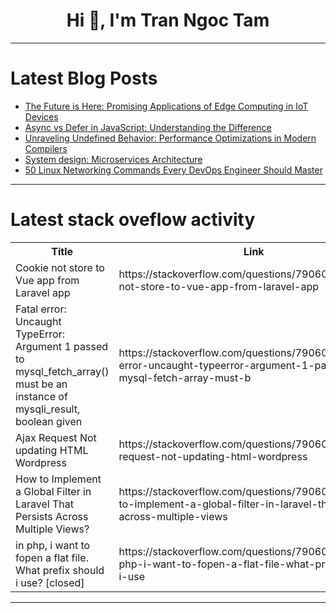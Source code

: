 <h1 align="center">Hi 👋, I'm Tran Ngoc Tam</h1>

---

# Latest Blog Posts 
<!-- BLOG-POST-LIST:START -->
- [The Future is Here: Promising Applications of Edge Computing in IoT Devices](https://dev.to/adityabhuyan/the-future-is-here-promising-applications-of-edge-computing-in-iot-devices-1jji)
- [Async vs Defer in JavaScript: Understanding the Difference](https://dev.to/laxmann/async-vs-defer-in-javascript-understanding-the-difference-44o5)
- [Unraveling Undefined Behavior: Performance Optimizations in Modern Compilers](https://dev.to/adityabhuyan/unraveling-undefined-behavior-performance-optimizations-in-modern-compilers-2ig4)
- [System design: Microservices Architecture](https://dev.to/jayaprasanna_roddam/system-design-microservices-architecture-4gcb)
- [50 Linux Networking Commands Every DevOps Engineer Should Master](https://dev.to/trixsec/50-linux-networking-commands-every-devops-engineer-should-master-1k36)
<!-- BLOG-POST-LIST:END -->

---

# Latest stack oveflow activity
<table>
  <tr><th>Title</th><th>Link</th></tr>
  <!-- STACKOVERFLOW:START --><tr><td>Cookie not store to Vue app from Laravel app</td><td>https://stackoverflow.com/questions/79060533/cookie-not-store-to-vue-app-from-laravel-app</td></tr><tr><td>Fatal error: Uncaught TypeError: Argument 1 passed to mysql_fetch_array&lpar;&rpar; must be an instance of mysqli_result, boolean given</td><td>https://stackoverflow.com/questions/79060469/fatal-error-uncaught-typeerror-argument-1-passed-to-mysql-fetch-array-must-b</td></tr><tr><td>Ajax Request Not updating HTML Wordpress</td><td>https://stackoverflow.com/questions/79060458/ajax-request-not-updating-html-wordpress</td></tr><tr><td>How to Implement a Global Filter in Laravel That Persists Across Multiple Views?</td><td>https://stackoverflow.com/questions/79060347/how-to-implement-a-global-filter-in-laravel-that-persists-across-multiple-views</td></tr><tr><td>in php, i want to fopen a flat file. What prefix should i use? [closed]</td><td>https://stackoverflow.com/questions/79060243/in-php-i-want-to-fopen-a-flat-file-what-prefix-should-i-use</td></tr><!-- STACKOVERFLOW:END -->
</table>

---


